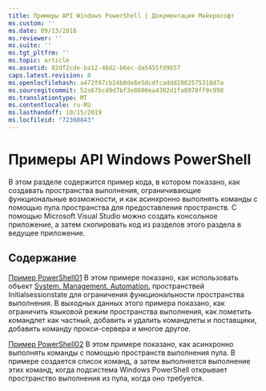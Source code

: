 ```yaml
---
title: Примеры API Windows PowerShell | Документация Майкрософт
ms.custom: ''
ms.date: 09/13/2016
ms.reviewer: ''
ms.suite: ''
ms.tgt_pltfrm: ''
ms.topic: article
ms.assetid: 82df2cde-ba12-46d2-b6ec-da5455fd9b57
caps.latest.revision: 8
ms.openlocfilehash: a472f07cb24b0de8e5dcdfcaddd2802575318d7a
ms.sourcegitcommit: 52a67bcd9d7bf3e8600ea4302d1fa8970ff9c998
ms.translationtype: MT
ms.contentlocale: ru-RU
ms.lasthandoff: 10/15/2019
ms.locfileid: "72360843"
---
```

# <a name="windows-powershell-api-samples"></a>Примеры API Windows PowerShell

В этом разделе содержится пример кода, в котором показано, как создавать пространства выполнения, ограничивающие функциональные возможности, и как асинхронно выполнять команды с помощью пула пространства для предоставления пространств. С помощью Microsoft Visual Studio можно создать консольное приложение, а затем скопировать код из разделов этого раздела в ведущее приложение.

## <a name="in-this-section"></a>Содержание

[Пример PowerShell01](./windows-powershell01-sample.md) В этом примере показано, как использовать объект [System. Management. Automation.](/dotnet/api/System.Management.Automation.Runspaces.InitialSessionState) пространствей Initialsessionstate для ограничения функциональности пространства выполнения. В выходных данных этого примера показано, как ограничить языковой режим пространства выполнения, как пометить командлет как частный, добавить и удалить командлеты и поставщики, добавить команду прокси-сервера и многое другое.

[Пример PowerShell02](./windows-powershell02-sample.md) В этом примере показано, как асинхронно выполнять команды с помощью пространств выполнения пула. В примере создается список команд, а затем выполняется выполнение этих команд, когда подсистема Windows PowerShell открывает пространство выполнения из пула, когда оно требуется.